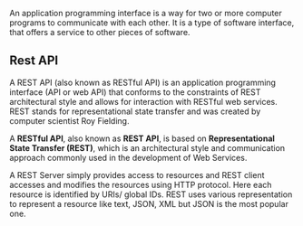 An application programming interface is a way for two or more computer programs to communicate with each other. It is a type of software interface, that offers a service to other pieces of software.

## Rest API
A REST API (also known as RESTful API) is an application programming interface (API or web API) that conforms to the constraints of REST architectural style and allows for interaction with RESTful web services. REST stands for representational state transfer and was created by computer scientist Roy Fielding.

A **RESTful API**, also known as **REST API**, is based on **Representational State Transfer (REST)**, which is an architectural style and communication approach commonly used in the development of Web Services.

A REST Server simply provides access to resources and REST client accesses and modifies the resources using HTTP protocol. Here each resource is identified by URIs/ global IDs. REST uses various representation to represent a resource like text, JSON, XML but JSON is the most popular one.
